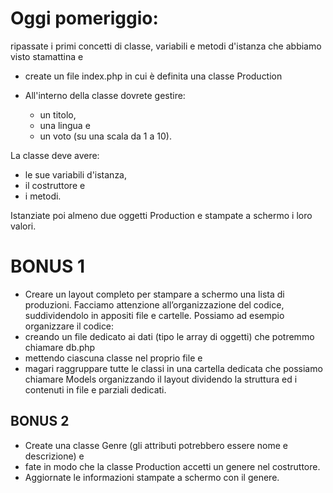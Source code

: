 
# Oggi pomeriggio:
 ripassate i primi concetti di classe, variabili e metodi d'istanza che abbiamo visto stamattina e 
- create un file index.php in cui è definita una classe Production


- All'interno della classe dovrete gestire:
	- un titolo, 
	- una lingua e 
	- un voto (su una scala da 1 a 10). 

La classe deve avere:
- le sue variabili d'istanza, 
- il costruttore e 
- i metodi.

Istanziate poi almeno due oggetti Production e stampate a schermo i loro valori.

# BONUS 1 

- Creare un layout completo per stampare a schermo una lista di produzioni. 
Facciamo attenzione all’organizzazione del codice, suddividendolo in appositi file e cartelle. 
Possiamo ad esempio organizzare il codice:
- creando un file dedicato ai dati (tipo le array di oggetti) che potremmo chiamare db.php
- mettendo ciascuna classe nel proprio file e 
- magari raggruppare tutte le classi in una cartella dedicata che possiamo chiamare Models
organizzando il layout dividendo la struttura ed i contenuti in file e parziali dedicati.

## BONUS 2
- Create una classe Genre (gli attributi potrebbero essere nome e descrizione) e 
- fate in modo che la classe Production accetti un genere nel costruttore. 
- Aggiornate le informazioni stampate a schermo con il genere.
